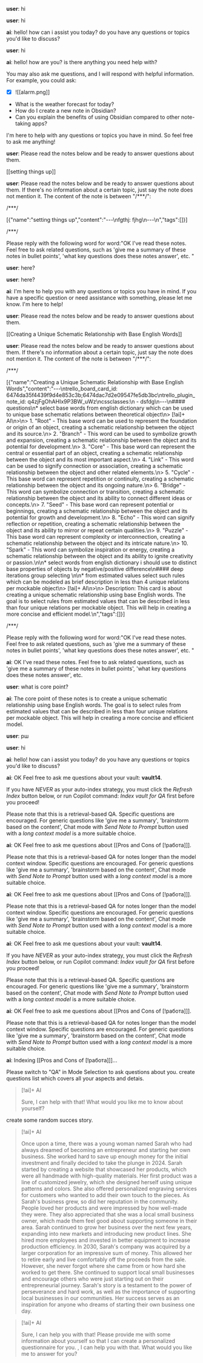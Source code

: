 **user**: hi

**user**: hi

**ai**: hello! how can i assist you today? do you have any questions or topics you'd like to discuss?

**user**: hi

**ai**: hello! how are you? is there anything you need help with?

You may also ask me questions, and I will respond with helpful information. For example, you could ask:
- [x] ![[alarm.png]]
* What is the weather forecast for today?
* How do I create a new note in Obsidian?
* Can you explain the benefits of using Obsidian compared to other note-taking apps?

I'm here to help with any questions or topics you have in mind. So feel free to ask me anything!

**user**: Please read the notes below and be ready to answer questions about them. 

[[setting things up]]

**user**: Please read the notes below and be ready to answer questions about them. If there's no information about a certain topic, just say the note does not mention it. The content of the note is between "/***/":

/***/

[{"name":"setting things up","content":"---\nfgthj: fjhg\n---\n","tags":[]}]

/***/

Please reply with the following word for word:"OK I've read these notes. Feel free to ask related questions, such as 'give me a summary of these notes in bullet points', 'what key questions does these notes answer', etc. "


**user**: here?

**user**: here?

**ai**: 
I'm here to help you with any questions or topics you have in mind. If you have a specific question or need assistance with something, please let me know. I'm here to help!

**user**: Please read the notes below and be ready to answer questions about them. 

[[Creating a Unique Schematic Relationship with Base English Words]]

**user**: Please read the notes below and be ready to answer questions about them. If there's no information about a certain topic, just say the note does not mention it. The content of the note is between "/***/":

/***/

[{"name":"Creating a Unique Schematic Relationship with Base English Words","content":"---\ntrello_board_card_id: 6474da35f4439f9d4e853c3b;6474dac7d2e09547fe5db3bc\ntrello_plugin_note_id: q4zjFgOhAHIx9P3BW_uWz\ncssclasses:\n  - dsfdg\n---\n#### questions\n* select base words from english dictionary which can be used to unique base schematic relations between theoretical object\n> [!ai]+ AI\n>\n> 1. \"Root\" - This base word can be used to represent the foundation or origin of an object, creating a schematic relationship between the object and its source.\n> 2. \"Branch\" - This word can be used to symbolize growth and expansion, creating a schematic relationship between the object and its potential for development.\n> 3. \"Core\" - This base word can represent the central or essential part of an object, creating a schematic relationship between the object and its most important aspect.\n> 4. \"Link\" - This word can be used to signify connection or association, creating a schematic relationship between the object and other related elements.\n> 5. \"Cycle\" - This base word can represent repetition or continuity, creating a schematic relationship between the object and its ongoing nature.\n> 6. \"Bridge\" - This word can symbolize connection or transition, creating a schematic relationship between the object and its ability to connect different ideas or concepts.\n> 7. \"Seed\" - This base word can represent potential or beginnings, creating a schematic relationship between the object and its potential for growth and development.\n> 8. \"Echo\" - This word can signify reflection or repetition, creating a schematic relationship between the object and its ability to mirror or repeat certain qualities.\n> 9. \"Puzzle\" - This base word can represent complexity or interconnection, creating a schematic relationship between the object and its intricate nature.\n> 10. \"Spark\" - This word can symbolize inspiration or energy, creating a schematic relationship between the object and its ability to ignite creativity or passion.\n\n* select words from english dictionary i should use to distinct base properties of objects by negative/positive difference\n#### deep iterations group selecting \n\n* from estimated values select such rules which can be modeled as brief description in less than 4 unique relations per mockable object\n> [!ai]+ AI\n>\n> Description: This card is about creating a unique schematic relationship using base English words. The goal is to select rules from estimated values that can be described in less than four unique relations per mockable object. This will help in creating a more concise and efficient model.\n","tags":[]}]

/***/

Please reply with the following word for word:"OK I've read these notes. Feel free to ask related questions, such as 'give me a summary of these notes in bullet points', 'what key questions does these notes answer', etc. "


**ai**:  OK I've read these notes. Feel free to ask related questions, such as 'give me a summary of these notes in bullet points', 'what key questions does these notes answer', etc.

**user**: what is core point?

**ai**: 
The core point of these notes is to create a unique schematic relationship using base English words. The goal is to select rules from estimated values that can be described in less than four unique relations per mockable object. This will help in creating a more concise and efficient model.

**user**: рш

**user**: hi

**ai**: hello! how can i assist you today? do you have any questions or topics you'd like to discuss?

**ai**: OK Feel free to ask me questions about your vault: **vault14**. 

If you have *NEVER* as your auto-index strategy, you must click the *Refresh Index* button below, or run Copilot command: *Index vault for QA* first before you proceed!

Please note that this is a retrieval-based QA. Specific questions are encouraged. For generic questions like 'give me a summary', 'brainstorm based on the content', Chat mode with *Send Note to Prompt* button used with a *long context model* is a more suitable choice.

**ai**: OK Feel free to ask me questions about [[Pros and Cons of [!работа]]]. 

Please note that this is a retrieval-based QA for notes longer than the model context window. Specific questions are encouraged. For generic questions like 'give me a summary', 'brainstorm based on the content', Chat mode with *Send Note to Prompt* button used with a *long context model* is a more suitable choice.

**ai**: OK Feel free to ask me questions about [[Pros and Cons of [!работа]]]. 

Please note that this is a retrieval-based QA for notes longer than the model context window. Specific questions are encouraged. For generic questions like 'give me a summary', 'brainstorm based on the content', Chat mode with *Send Note to Prompt* button used with a *long context model* is a more suitable choice.

**ai**: OK Feel free to ask me questions about your vault: **vault14**. 

If you have *NEVER* as your auto-index strategy, you must click the *Refresh Index* button below, or run Copilot command: *Index vault for QA* first before you proceed!

Please note that this is a retrieval-based QA. Specific questions are encouraged. For generic questions like 'give me a summary', 'brainstorm based on the content', Chat mode with *Send Note to Prompt* button used with a *long context model* is a more suitable choice.

**ai**: OK Feel free to ask me questions about [[Pros and Cons of [!работа]]]. 

Please note that this is a retrieval-based QA for notes longer than the model context window. Specific questions are encouraged. For generic questions like 'give me a summary', 'brainstorm based on the content', Chat mode with *Send Note to Prompt* button used with a *long context model* is a more suitable choice.

**ai**: Indexing [[Pros and Cons of [!работа]]]...

 Please switch to "QA" in Mode Selection to ask questions about you. create questions list which covers all your aspects and detais.
> [!ai]+ AI
>
> Sure, I can help with that! What would you like me to know about yourself?

create some random succes story.
> [!ai]+ AI
>
> Once upon a time, there was a young woman named Sarah who had always dreamed of becoming an entrepreneur and starting her own business. She worked hard to save up enough money for the initial investment and finally decided to take the plunge in 2024.
> Sarah started by creating a website that showcased her products, which were all handmade with high-quality materials. Her first product was a line of customized jewelry, which she designed herself using unique patterns and colors. She also offered personalized engraving services for customers who wanted to add their own touch to the pieces.
> As Sarah's business grew, so did her reputation in the community. People loved her products and were impressed by how well-made they were. They also appreciated that she was a local small business owner, which made them feel good about supporting someone in their area.
> Sarah continued to grow her business over the next few years, expanding into new markets and introducing new product lines. She hired more employees and invested in better equipment to increase production efficiency.
> In 2030, Sarah's company was acquired by a larger corporation for an impressive sum of money. This allowed her to retire early and live comfortably off the proceeds from the sale. However, she never forgot where she came from or how hard she worked to get there. She continued to support local small businesses and encourage others who were just starting out on their entrepreneurial journey.
> Sarah's story is a testament to the power of perseverance and hard work, as well as the importance of supporting local businesses in our communities. Her success serves as an inspiration for anyone who dreams of starting their own business one day.


> [!ai]+ AI
>
> Sure, I can help you with that! Please provide me with some information about yourself so that I can create a personalized questionnaire for you.
, I can help you with that. What would you like me to answer for you?
